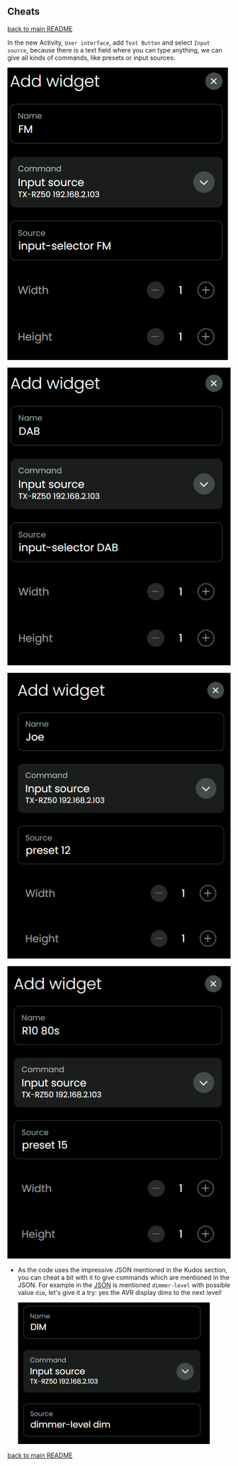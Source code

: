 ## Cheats

[back to main README](../README.md#cheats)

In the new Activity, `User interface`, add `Text Button` and select `Input source`, because there is a text field where you can type anything, we can give all kinds of commands, like presets or input sources:

![](../screenshots/input-selectorFM.png)

![](../screenshots/input-selectorDAB.png)

![](../screenshots/preset12.png)

![](../screenshots/preset15.png)

- As the code uses the impressive JSON mentioned in the Kudos section, you can cheat a bit with it to give commands which are mentioned in the JSON. For example in the [JSON](./src/eiscp-commands.ts) is mentioned `dimmer-level` with possible value `dim`, let's give it a try: yes the AVR display dims to the next level!

  ![](../screenshots/dimmer.png)

[back to main README](../README.md#cheats)
